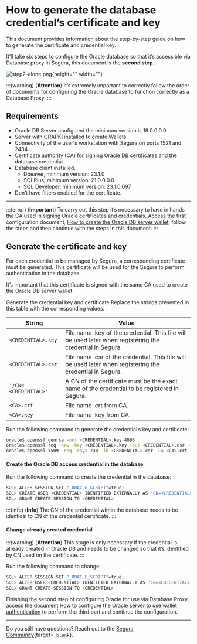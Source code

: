 # How to generate the database credential’s certificate and key

This document provides information about the step-by-step guide on how to generate the certificate and credential key.

It’ll take six steps to configure the Oracle database so that it’s accessible via Database proxy in Segura, this document is the **second step**.

![step2-alone.png](https://cdn.document360.io/5a1d58df-64ce-42a2-8b23-688477d32f33/Images/Documentation/step2-alone.png){height="" width=""}

:::(warning) (**Attention**)
It’s extremely important to correctly follow the order of documents for configuring the Oracle database to function correctly as a Database Proxy.
:::

## Requirements

* Oracle DB Server configured the minimum version is 19.0.0.0.0
* Server with ORAPKI installed to create Wallets.
* Connectivity of the user's workstation with Segura on ports 1521 and 2484.
* Certificate authority  (CA) for signing Oracle DB certificates and the database credential.
* Database client installed.
    * Dbeaver, minimum version: 23.1.0
    * SQLPlus, minimum version: 21.0.0.0.0
    * SQL Developer, minimum version: 23.1.0.097
* Don’t have filters enabled for the certificate.

---
:::(error) (**Important**)
To carry out this step it’s necessary to have in hands the CA used in signing Oracle certificates and credentials. Access the first configuration document, [How to create the Oracle DB server wallet](/v4/docs/pam-session-how-to-create-the-oracle-db-server-wallet), follow the steps and then continue with the steps in this document.
:::

## Generate the certificate and key
For each credential to be managed by Segura, a corresponding certificate must be generated. This certificate will be used for the Segura to perform authentication in the database.

It’s important that this certificate is signed with the same CA used to create the Oracle DB server wallet.

Generate the credential key and certificate
Replace the strings presented in this table with the corresponding values:

**String**|**Value**
---|---
`<CREDENTIAL>.key`|File name .key of the credential. This file will be used later when registering the credential in Segura.
`<CREDENTIAL>.csr`|File name .csr of the credential. This file will be used later when registering the credential in Segura.
`'/CN=<CREDENTIAL>'`|A CN of the certificate must be the exact name of the credential to be registered in Segura.
`<CA>.crt`|File name .crt from CA.
`<CA>.key`|File name .key from CA.

Run the following command to generate the credential’s key and certificate:
```bash
oracle$ openssl genrsa -out <CREDENTIAL>.key 4096
oracle$ openssl req -new -key <CREDENTIAL>.key -out <CREDENTIAL>.csr -subj '/CN=<CREDENTIAL>'
oracle$ openssl x509 -req -days 730 -in <CREDENTIAL>.csr -CA <CA>.crt -CAkey <CA>.key -set_serial 01 -out <CREDENTIAL>.crt
```

#### Create the Oracle DB access credential in the database

Run the following command to create the credential in the database:
```bash
SQL> ALTER SESSION SET "_ORACLE_SCRIPT"=true;
SQL> CREATE USER <CREDENTIAL> IDENTIFIED EXTERNALLY AS 'CN=<CREDENTIAL>'
SQL> GRANT CREATE SESSION TO <CREDENTIAL>
```
:::(info) (**Info**)
The CN of the credential within the database needs to be identical to CN of the credential certificate.
:::

#### Change already created credential

:::(warning) (**Attention**)
This stage is only necessary if the credential is already created in Oracle DB and needs to be changed so that it’s identified by CN used on the certificate.
:::

Run the following command to change:
```bash
SQL> ALTER SESSION SET "_ORACLE_SCRIPT"=true;
SQL> ALTER USER <CREDENTIAL> IDENTIFIED EXTERNALLY AS 'CN=<CREDENTIAL>'
SQL> GRANT CREATE SESSION TO <CREDENTIAL>
```

Finishing the second step of configuring Oracle for use via Database Proxy, access the document [How to configure the Oracle server to use wallet authentication](/v4/docs/pam-session-how-to-configure-the-oracle-server-to-use-wallet-authentication) to perform the third part and continue the configuration.

---
Do you still have questions? Reach out to the [Segura Community](https://community.Segura.io/){target=`_blank`}.